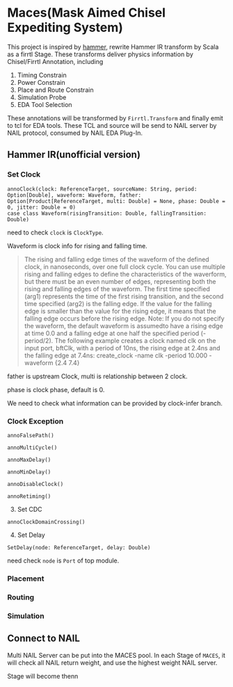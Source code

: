 # Maces(Mask Aimed Chisel Expediting System)
This project is inspired by [hammer](https://github.com/ucb-bar/hammer), rewrite Hammer IR transform by Scala as a firrtl Stage.
These transforms deliver physics information by Chisel/Firrtl Annotation, including
1. Timing Constrain
2. Power Constrain
3. Place and Route Constrain
4. Simulation Probe
5. EDA Tool Selection

These annotations will be transformed by `Firrtl.Transform` and finally emit to tcl for EDA tools.
These TCL and source will be send to NAIL server by NAIL protocol, consumed by NAIL EDA Plug-In.

## Hammer IR(unofficial version)
### Set Clock
```
annoClock(clock: ReferenceTarget, sourceName: String, period: Option[Double], waveform: Waveform, father: Option[Product[ReferenceTarget, multi: Double] = None, phase: Double = 0, jitter: Double = 0)
case class Waveform(risingTransition: Double, fallingTransition: Double)
```
need to check `clock` is `ClockType`.

Waveform is clock info for rising and falling time.
> The rising and falling edge times of the waveform of the defined clock, in nanoseconds, over one full clock cycle. You can use multiple rising and falling edges to define the characteristics of the waverform, but there must be an even number of edges, representing both the rising and falling edges of the waveform.
The first time specified (arg1) represents the time of the first rising transition, and the second time specified (arg2) is the falling edge. If the value for the falling edge is smaller than the value for the rising edge, it means that the falling edge occurs before the rising edge.
> Note: If you do not specify the waveform, the default waveform is assumedto have a rising edge at time 0.0 and a falling edge at one half the specified period (-period/2).
> The following example creates a clock named clk on the input port, bftClk, with a period of 10ns, the rising edge at 2.4ns and the falling edge at 7.4ns:
> create_clock -name clk -period 10.000 -waveform {2.4 7.4}

father is upstream Clock, multi is relationship between 2 clock.

phase is clock phase, default is 0.

We need to check what information can be provided by clock-infer branch.

### Clock Exception
```
annoFalsePath()
```

```
annoMultiCycle()
```

```
annoMaxDelay()
```

```
annoMinDelay()
```

```
annoDisableClock()
```

```
annoRetiming()
```

3. Set CDC
```
annoClockDomainCrossing()
```

4. Set Delay
```
SetDelay(node: ReferenceTarget, delay: Double)
```
need check `node` is `Port` of top module.


### Placement

### Routing

### Simulation

## Connect to NAIL
Multi NAIL Server can be put into the MACES pool.
In each Stage of `MACES`, it will check all NAIL return weight, and use the highest weight NAIL server.

Stage will become thenn
